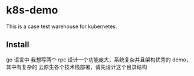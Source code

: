 # k8s-demo
This is a case test warehouse for kubernetes.

## Install 


go 语言中 我想写两个 rpc 设计一个功能庞大，系统复杂并且架构优秀的 demo，其中有复杂的 云原生各个技术栈部署，请先设计这个目录结构

